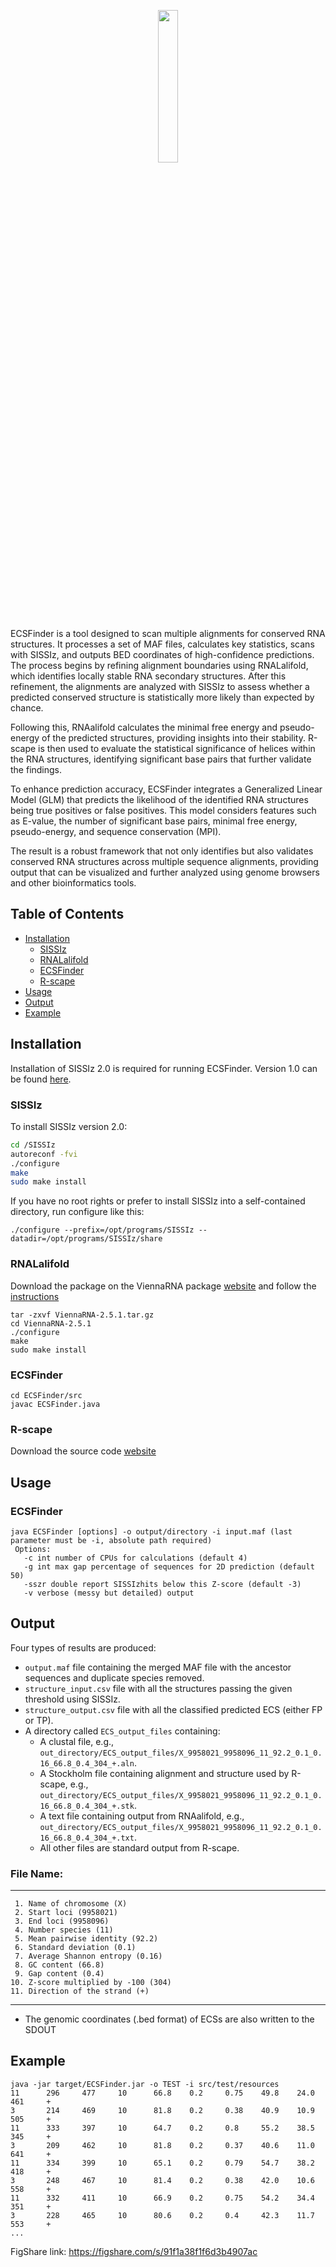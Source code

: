 


<p align="center" width="100%">
    <img width="25%" src="https://user-images.githubusercontent.com/44384386/195381940-680064be-d53a-45b6-a5e1-a80ff1cb804e.jpg"> 
</p>

ECSFinder is a tool designed to scan multiple alignments for conserved RNA structures. It processes a set of MAF files, calculates key statistics, scans with SISSIz, and outputs BED coordinates of high-confidence predictions. The process begins by refining alignment boundaries using RNALalifold, which identifies locally stable RNA secondary structures. After this refinement, the alignments are analyzed with SISSIz to assess whether a predicted conserved structure is statistically more likely than expected by chance.

Following this, RNAalifold calculates the minimal free energy and pseudo-energy of the predicted structures, providing insights into their stability. R-scape is then used to evaluate the statistical significance of helices within the RNA structures, identifying significant base pairs that further validate the findings.

To enhance prediction accuracy, ECSFinder integrates a Generalized Linear Model (GLM) that predicts the likelihood of the identified RNA structures being true positives or false positives. This model considers features such as E-value, the number of significant base pairs, minimal free energy, pseudo-energy, and sequence conservation (MPI).

The result is a robust framework that not only identifies but also validates conserved RNA structures across multiple sequence alignments, providing output that can be visualized and further analyzed using genome browsers and other bioinformatics tools.


## Table of Contents

- [Installation](#installation)
  - [SISSIz](#sissiz)
  - [RNALalifold](#rnalalifold)
  - [ECSFinder](#ecsfinder)
  - [R-scape](#r-scape)
- [Usage](#usage)
- [Output](#output)
- [Example](#example)


## Installation
Installation of SISSIz 2.0 is required for running ECSFinder. Version 1.0 can be found [here](https://github.com/ViennaRNA/SISSIz).

### SISSIz

To install SISSIz version 2.0:
```sh
cd /SISSIz
autoreconf -fvi
./configure
make
sudo make install
```
If you have no root rights or prefer to install SISSIz into a self-contained directory, run configure like this:
```
./configure --prefix=/opt/programs/SISSIz --datadir=/opt/programs/SISSIz/share
```

### RNALalifold
Download the package on the ViennaRNA package [website](https://www.tbi.univie.ac.at/RNA/) and follow the [instructions](https://www.tbi.univie.ac.at/RNA/documentation.html#install)
```
tar -zxvf ViennaRNA-2.5.1.tar.gz
cd ViennaRNA-2.5.1
./configure
make
sudo make install
```

### ECSFinder
```
cd ECSFinder/src
javac ECSFinder.java
```
### R-scape

Download the source code [website](http://eddylab.org/R-scape/)

## Usage
### ECSFinder
```
java ECSFinder [options] -o output/directory -i input.maf (last parameter must be -i, absolute path required)
 Options:
   -c int number of CPUs for calculations (default 4)
   -g int max gap percentage of sequences for 2D prediction (default 50)
   -sszr double report SISSIzhits below this Z-score (default -3)
   -v verbose (messy but detailed) output
```

## Output
Four types of results are produced:

* `output.maf` file containing the merged MAF file with the ancestor sequences and duplicate species removed.
* `structure_input.csv` file with all the structures passing the given threshold using SISSIz.
* `structure_output.csv` file with all the classified predicted ECS (either FP or TP).
* A directory called `ECS_output_files` containing:
  * A clustal file, e.g., `out_directory/ECS_output_files/X_9958021_9958096_11_92.2_0.1_0.16_66.8_0.4_304_+.aln`.
  * A Stockholm file containing alignment and structure used by R-scape, e.g., `out_directory/ECS_output_files/X_9958021_9958096_11_92.2_0.1_0.16_66.8_0.4_304_+.stk`.
  * A text file containing output from RNAalifold, e.g., `out_directory/ECS_output_files/X_9958021_9958096_11_92.2_0.1_0.16_66.8_0.4_304_+.txt`.
  * All other files are standard output from R-scape.
     
 ### File Name:
***
     
     1. Name of chromosome (X)
     2. Start loci (9958021)
     3. End loci (9958096)
     4. Number species (11)
     5. Mean pairwise identity (92.2)
     6. Standard deviation (0.1)
     7. Average Shannon entropy (0.16)
     8. GC content (66.8)
     9. Gap content (0.4)
    10. Z-score multiplied by -100 (304)
    11. Direction of the strand (+)
 ***   
     
   *  The genomic coordinates (.bed format) of ECSs are also written to the SDOUT
                                    
## Example
 ```
java -jar target/ECSFinder.jar -o TEST -i src/test/resources
11      296     477     10      66.8    0.2     0.75    49.8    24.0    461     +
3       214     469     10      81.8    0.2     0.38    40.9    10.9    505     +
11      333     397     10      64.7    0.2     0.8     55.2    38.5    345     +
3       209     462     10      81.8    0.2     0.37    40.6    11.0    641     +
11      334     399     10      65.1    0.2     0.79    54.7    38.2    418     +
3       248     467     10      81.4    0.2     0.38    42.0    10.6    558     +
11      332     411     10      66.9    0.2     0.75    54.2    34.4    351     +
3       228     465     10      80.6    0.2     0.4     42.3    11.7    553     +
...
```

FigShare link: https://figshare.com/s/91f1a38f1f6d3b4907ac






